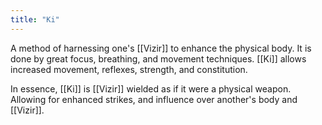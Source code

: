 ```yaml
---
title: "Ki"
---
```

A method of harnessing one's [[Vizir]] to enhance the physical body. It is done by great focus, breathing, and movement techniques. [[Ki]] allows increased movement, reflexes, strength, and constitution.

In essence, [[Ki]] is [[Vizir]] wielded as if it were a physical weapon. Allowing for enhanced strikes, and influence over another's body and [[Vizir]].